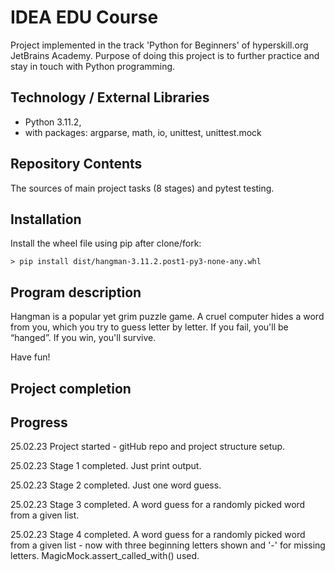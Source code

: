 # IDEA EDU Course

Project implemented in the track 'Python for Beginners' of hyperskill.org JetBrains Academy. Purpose of doing this
project is to further practice and stay in touch with Python programming.

## Technology / External Libraries

- Python 3.11.2,
- with packages: argparse, math, io, unittest, unittest.mock

## Repository Contents

The sources of main project tasks (8 stages) and pytest testing.

## Installation

Install the wheel file using pip after clone/fork:

    > pip install dist/hangman-3.11.2.post1-py3-none-any.whl

## Program description

Hangman is a popular yet grim puzzle game. A cruel computer hides a word from you, which you try to guess letter by letter.
If you fail, you'll be “hanged”. If you win, you'll survive.

Have fun!

## Project completion

[//]: # (Project was completed on 08.01.23)

## Progress

25.02.23 Project started - gitHub repo and project structure setup.

25.02.23 Stage 1 completed. Just print output.

25.02.23 Stage 2 completed. Just one word guess.

25.02.23 Stage 3 completed. A word guess for a randomly picked word from a given list.

25.02.23 Stage 4 completed. A word guess for a randomly picked word from a given list - now with three beginning letters
shown and '-' for missing letters. MagicMock.assert_called_with() used.
